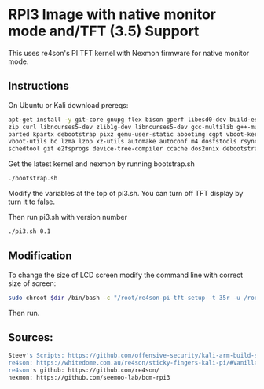 # RPI3 Image with native monitor mode and/TFT (3.5) Support

This uses re4son's PI TFT kernel with Nexmon firmware for native monitor mode.

## Instructions

On Ubuntu or Kali download prereqs:
```bash
apt-get install -y git-core gnupg flex bison gperf libesd0-dev build-essential \
zip curl libncurses5-dev zlib1g-dev libncurses5-dev gcc-multilib g++-multilib \
parted kpartx debootstrap pixz qemu-user-static abootimg cgpt vboot-kernel-utils \
vboot-utils bc lzma lzop xz-utils automake autoconf m4 dosfstools rsync u-boot-tools \
schedtool git e2fsprogs device-tree-compiler ccache dos2unix debootstrap
```
Get the latest kernel and nexmon by running bootstrap.sh
```bash
./bootstrap.sh
```
Modify the variables at the top of pi3.sh.  You can turn off TFT display by turn it to false.

Then run pi3.sh with version number
```bash
./pi3.sh 0.1
```

## Modification

To change the size of LCD screen modify the command line with correct size of screen:
```bash
sudo chroot $dir /bin/bash -c "/root/re4son-pi-tft-setup -t 35r -u /root"
```

Then run.

## Sources:

```bash
Steev's Scripts: https://github.com/offensive-security/kali-arm-build-scripts
re4son: https://whitedome.com.au/re4son/sticky-fingers-kali-pi/#Vanilla
re4son's github: https://github.com/re4son/
nexmon: https://github.com/seemoo-lab/bcm-rpi3
```
